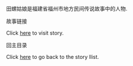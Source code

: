 田螺姑娘是福建省福州市地方民间传说故事中的人物.

故事链接

Click [here](http://baike.baidu.com/link?url=mmr7fsZPX7mxXoNAJtdYZZGsGOlzIZDLhEB8qsO9UxWSkmPdzC-_n0Q1XSGOUe6JZokUugWKaajbTK06xJtfgc4HfLQUjIsD3NT4kC8ZgT4CAbK8D1WdGyUy92tVNWvZ) to visit story.

回主目录

Click [here](https://github.com/Anida-qin/create-your-own-adventure/tree/master/Chinese) to go back to the story llist.
